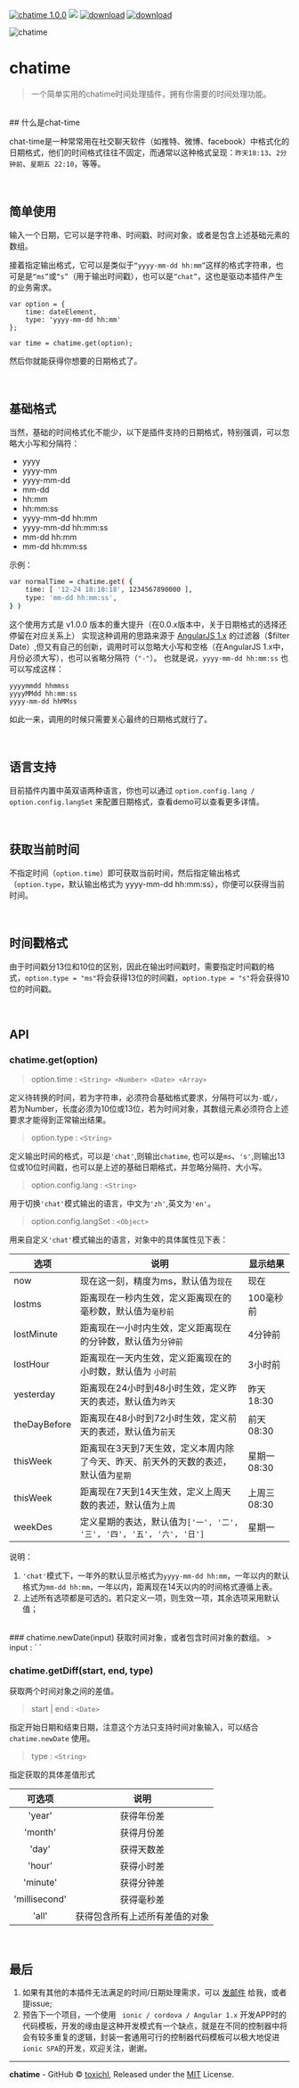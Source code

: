 [![chatime 1.0.0](https://img.shields.io/badge/chatime-1.0.0-brightgreen.svg)](https://github.com/toxichl/chatime)  [![](https://img.shields.io/packagist/l/doctrine/orm.svg)]() [![download](https://img.shields.io/badge/downloads-6KB-brightgreen.svg)]() [![download](https://img.shields.io/badge/language-zh%20%26%20en-ff69b4.svg)]() 

![chatime][1]

# chatime

> 一个简单实用的chatime时间处理插件，拥有你需要的时间处理功能。

<br/>
## 什么是chat-time

chat-time是一种常常用在社交聊天软件（如推特、微博、facebook）中格式化的日期格式，他们的时间格式往往不固定，而通常以这种格式呈现：`昨天18:13`、`2分钟前`、`星期五 22:10`，等等。

<br/>

## 简单使用

输入一个日期，它可以是字符串、时间戳、时间对象，或者是包含上述基础元素的数组。

接着指定输出格式，它可以是类似于`“yyyy-mm-dd hh:mm”`这样的格式字符串，也可是是`“ms”`或`“s”`（用于输出时间戳），也可以是`“chat”`，这也是驱动本插件产生的业务需求。
```
var option = {
    time: dateElement,
    type: 'yyyy-mm-dd hh:mm'
};

var time = chatime.get(option);
```

然后你就能获得你想要的日期格式了。

<br/>

## 基础格式
当然，基础的时间格式化不能少，以下是插件支持的日期格式，特别强调，可以忽略大小写和分隔符：


- yyyy 
- yyyy-mm
- yyyy-mm-dd
- mm-dd
- hh:mm
- hh:mm:ss
- yyyy-mm-dd hh:mm
- yyyy-mm-dd hh:mm:ss
- mm-dd hh:mm
- mm-dd hh:mm:ss

示例：
```bash
var normalTime = chatime.get( {
    time: [ '12-24 18:18:18', 1234567890000 ],
    type: 'mm-dd hh:mm:ss',
} )
```

这个使用方式是 v1.0.0 版本的重大提升（在0.0.x版本中，关于日期格式的选择还停留在对应关系上）
实现这种调用的思路来源于 [AngularJS 1.x][2] 的过滤器（$filter Date）,但又有自己的创新，调用时可以忽略大小写和空格（在AngularJS 1.x中，月份必须大写），也可以省略分隔符（`"-"`）。
也就是说，`yyyy-mm-dd hh:mm:ss` 也可以写成这样：
```
yyyymmdd hhmmss
yyyyMMdd hh:mm:ss
yyyy-mm-dd hhMMss
```
如此一来，调用的时候只需要关心最终的日期格式就行了。

<br/>

## 语言支持

目前插件内置中英双语两种语言，你也可以通过 `option.config.lang / option.config.langSet` 来配置日期格式，查看demo可以查看更多详情。

<br/>

## 获取当前时间

不指定时间（`option.time`）即可获取当前时间，然后指定输出格式（`option.type`，默认输出格式为 yyyy-mm-dd hh:mm:ss），你便可以获得当前时间。

<br/>

## 时间戳格式

由于时间戳分13位和10位的区别，因此在输出时间戳时，需要指定时间戳的格式，`option.type = "ms"`将会获得13位的时间戳，`option.type = "s"`将会获得10位的时间戳。

<br/>

## API

### chatime.get(option)


> option.time : `<String> <Number> <Date> <Array>`    


定义待转换的时间，若为字符串，必须符合基础格式要求，分隔符可以为`-`或`/`，若为Number，长度必须为10位或13位，若为时间对象，其数组元素必须符合上述要求才能得到正常输出结果。

> option.type : `<String> `

定义输出时间的格式，可以是`'chat'`,则输出`chatime`, 也可以是`ms`、`'s'`,则输出13位或10位时间戳，也可以是上述的基础日期格式，并忽略分隔符、大小写。

> option.config.lang : `<String>`

用于切换`'chat'`模式输出的语言，中文为`'zh'`,英文为`'en'`。

> option.config.langSet : `<Object>`

用来自定义`'chat'`模式输出的语言，对象中的具体属性见下表：

选项 | 说明 | 显示结果
---|---|---
now | 现在这一刻，精度为ms，默认值为`现在`| 现在
lostms | 距离现在一秒内生效，定义距离现在的毫秒数，默认值为`毫秒前`  | 100毫秒前
lostMinute | 距离现在一小时内生效，定义距离现在的分钟数，默认值为`分钟前` |4分钟前
lostHour | 距离现在一天内生效，定义距离现在的小时数，默认值为 `小时前` |3小时前
yesterday | 距离现在24小时到48小时生效，定义昨天的表述，默认值为`昨天` | 昨天 18:30
theDayBefore | 距离现在48小时到72小时生效，定义前天的表述，默认值为`前天`  | 前天 08:30
thisWeek | 距离现在3天到7天生效，定义本周内除了今天、昨天、前天外的天数的表述，默认值为`星期`  | 星期一 08:30
thisWeek | 距离现在7天到14天生效，定义上周天数的表述，默认值为`上周`  | 上周三 08:30
weekDes | 定义星期的表达，默认值为`['一', '二', '三', '四', '五', '六', '日']` | 星期一

说明：
1. `'chat'`模式下，一年外的默认显示格式为`yyyy-mm-dd hh:mm`，一年以内的默认格式为`mm-dd hh:mm`，一年以内，距离现在14天以内的时间格式遵循上表。
2. 上述所有选项都是可选的。若只定义一项，则生效一项，其余选项采用默认值；

<br/>
### chatime.newDate(input)
获取时间对象，或者包含时间对象的数组。
> input : `<String> <Number> <Date> <Array>`
<br/>

### chatime.getDiff(start, end, type)

获取两个时间对象之间的差值。

> start \| end : `<Date>`

指定开始日期和结束日期，注意这个方法只支持时间对象输入，可以结合 `chatime.newDate` 使用。
<br/>
> type : `<String>`

指定获取的具体差值形式

可选项 | 说明 
:---:|:---: 
'year' | 获得年份差
'month' | 获得月份差
'day' | 获得天数差
'hour' | 获得小时差
'minute' | 获得分钟差
'millisecond' | 获得毫秒差
'all' | 获得包含所有上述所有差值的对象

<br/>

## 最后

1. 如果有其他的本插件无法满足的时间/日期处理需求，可以 [发邮件](https://github.com/toxichl) 给我，或者提issue;
2. 预告下一个项目，一个使用 ` ionic / cordova / Angular 1.x` 开发APP时的代码模板，开发的缘由是这种开发模式有一个缺点，就是在不同的控制器中将会有较多重复的逻辑，封装一套通用可行的控制器代码模板可以极大地促进`ionic SPA`的开发，欢迎关注，谢谢。

---

**chatime** - GitHub © [toxichl](https://github.com/toxichl), Released under the [MIT]() License.<br>


  [1]: https://raw.githubusercontent.com/toxichl/chatime/master/img/chatime-poster.jpg
  [2]: https://angularjs.org/
